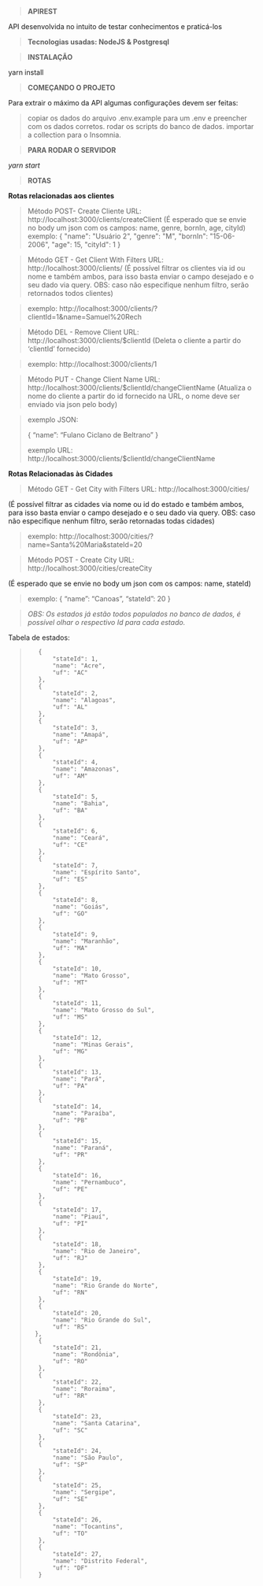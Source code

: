 >**APIREST**

API desenvolvida no intuito de testar conhecimentos e praticá-los

>**Tecnologias usadas: NodeJS & Postgresql**

>**INSTALAÇÃO**

yarn install

>**COMEÇANDO O PROJETO**

Para extrair o máximo da API algumas configurações devem ser feitas:

>copiar os dados do arquivo .env.example para um .env e preencher com os dados corretos.
>rodar os scripts do banco de dados.
>importar a collection para o Insomnia.

>**PARA RODAR O SERVIDOR**

*yarn start*

>**ROTAS**

**Rotas relacionadas aos clientes**

>Método POST- Create Cliente
    URL: http://localhost:3000/clients/createClient
(É esperado que se envie no body um json com os campos: name, genre, bornIn, age, cityId)
>exemplo: 
>    {
>    "name": "Usuário 2",
>    "genre": "M",
>    "bornIn": "15-06-2006",
>    "age": 15,
>    "cityId": 1
>    }

>Método GET - Get Client With Filters
    URL: http://localhost:3000/clients/
(É possível filtrar os clientes via id ou nome e também ambos, para isso basta enviar o campo desejado e o seu dado via query. OBS: caso não especifique nenhum filtro, serão retornados todos clientes)

>exemplo: http://localhost:3000/clients/?clientId=1&name=Samuel%20Rech

>Método DEL - Remove Client
URL: http://localhost:3000/clients/$clientId
(Deleta o cliente a partir do ‘clientId’ fornecido)

>exemplo: http://localhost:3000/clients/1


>Método PUT - Change Client Name
    URL: http://localhost:3000/clients/$clientId/changeClientName
(Atualiza o nome do cliente a partir do id fornecido na URL, o nome deve ser enviado via json pelo body)

>exemplo JSON: 
>
>{
> “name”: “Fulano Ciclano de Beltrano”
>}
>
>exemplo URL: http://localhost:3000/clients/$clientId/changeClientName


**Rotas Relacionadas às Cidades**

>Método GET - Get City with Filters
    URL: http://localhost:3000/cities/

(É possível filtrar as cidades via nome ou id do estado e também ambos, para isso basta enviar o campo desejado e o seu dado via query. OBS: caso não especifique nenhum filtro, serão retornadas todas cidades)

>exemplo: http://localhost:3000/cities/?name=Santa%20Maria&stateId=20

>Método POST - Create City
    URL: http://localhost:3000/cities/createCity

(É esperado que se envie no body um json com os campos: name, stateId)

>exemplo:
>    {
>     “name”: “Canoas”,
>     “stateId”: 20
>    }

>*OBS: Os estados já estão todos populados no banco de dados, é possível olhar o respectivo Id para cada estado.*

Tabela de estados:
>        {
>            "stateId": 1,
>            "name": "Acre",
>            "uf": "AC"
>        },
>        {
>            "stateId": 2,
>            "name": "Alagoas",
>            "uf": "AL"
>        },
>        {
>            "stateId": 3,
>            "name": "Amapá",
>            "uf": "AP"
>        },
>        {
>            "stateId": 4,
>            "name": "Amazonas",
>            "uf": "AM"
>        },
>        {
>            "stateId": 5,
>            "name": "Bahia",
>            "uf": "BA"
>        },
>        {
>            "stateId": 6,
>            "name": "Ceará",
>            "uf": "CE"
>        },
>        {
>            "stateId": 7,
>            "name": "Espírito Santo",
>            "uf": "ES"
>        },
>        {
>            "stateId": 8,
>            "name": "Goiás",
>            "uf": "GO"
>        },
>        {
>            "stateId": 9,
>            "name": "Maranhão",
>            "uf": "MA"
>        },
>        {
>            "stateId": 10,
>            "name": "Mato Grosso",
>            "uf": "MT"
>        },
>        {
>            "stateId": 11,
>            "name": "Mato Grosso do Sul",
>            "uf": "MS"
>        },
>        {
>            "stateId": 12,
>            "name": "Minas Gerais",
>            "uf": "MG"
>        },
>        {
>            "stateId": 13,
>            "name": "Pará",
>            "uf": "PA"
>        },
>        {
>            "stateId": 14,
>            "name": "Paraíba",
>            "uf": "PB"
>        },
>        {
>            "stateId": 15,
>            "name": "Paraná",
>            "uf": "PR"
>        },
>        {
>            "stateId": 16,
>            "name": "Pernambuco",
>            "uf": "PE"
>        },
>        {
>            "stateId": 17,
>            "name": "Piauí",
>            "uf": "PI"
>        },
>        {
>            "stateId": 18,
>            "name": "Rio de Janeiro",
>            "uf": "RJ"
>        },
>        {
>            "stateId": 19,
>            "name": "Rio Grande do Norte",
>            "uf": "RN"
>        },
>        {
>            "stateId": 20,
>            "name": "Rio Grande do Sul",
>            "uf": "RS"
>       },
>        {
>            "stateId": 21,
>            "name": "Rondônia",
>            "uf": "RO"
>        },
>        {
>            "stateId": 22,
>            "name": "Roraima",
>            "uf": "RR"
>        },
>        {
>            "stateId": 23,
>            "name": "Santa Catarina",
>            "uf": "SC"
>        },
>        {
>            "stateId": 24,
>            "name": "São Paulo",
>            "uf": "SP"
>        },
>        {
>            "stateId": 25,
>            "name": "Sergipe",
>            "uf": "SE"
>        },
>        {
>            "stateId": 26,
>            "name": "Tocantins",
>            "uf": "TO"
>        },
>        {
>            "stateId": 27,
>            "name": "Distrito Federal",
>            "uf": "DF"
>        }
